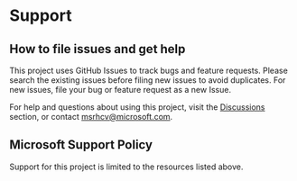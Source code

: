 # Support

## How to file issues and get help  

This project uses GitHub Issues to track bugs and feature requests. Please search the existing 
issues before filing new issues to avoid duplicates.  For new issues, file your bug or 
feature request as a new Issue.

For help and questions about using this project, visit the [Discussions](https://github.com/microsoft/health-cards-validation-SDK/discussions) section, or contact msrhcv@microsoft.com.

## Microsoft Support Policy  

Support for this project is limited to the resources listed above.
